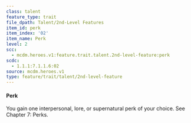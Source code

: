 ```yaml
---
class: talent
feature_type: trait
file_dpath: Talent/2nd-Level Features
item_id: perk
item_index: '02'
item_name: Perk
level: 2
scc:
  - mcdm.heroes.v1:feature.trait.talent.2nd-level-feature:perk
scdc:
  - 1.1.1:7.1.1.6:02
source: mcdm.heroes.v1
type: feature/trait/talent/2nd-level-feature
---
```


#### Perk

You gain one interpersonal, lore, or supernatural perk of your choice. See Chapter 7: Perks.
